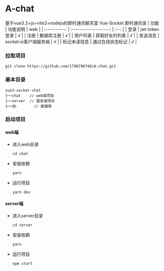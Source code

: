 # A-chat
基于vue3.2+js+vite2+nodejs的即时通讯聊天室
Vue-Socket 即时通讯录
|     功能     |       功能说明        | web  |
| :----------: | :-------------------: | :--: |
|     登录     |     jwt token登录     |  √   |
|     注册     |      数据库注册       |  √   |
|   用户列表   |    获取好友的列表     |  √   |
|   发送消息   | socket.io客户端服务端 |  √   |
| 标记未读信息 |   通过在线状态标记    |  √   |

### 拉取项目

```
git clone https://github.com/1798796749/A-chat.git
```

### 基本目录

```
vue3-socket-chat     
├──chat    // web端项目
├──server  // 服务端项目
├──db        // 数据库
```
### 启动项目

#### web端

- 进入web目录

  ```
  cd chat
  ```

- 安装依赖

  ```
  yarn 
  ```

- 运行项目

  ```
  yarn dev
  ```

#### server端

- 进入server目录

  ```
  cd server
  ```

- 安装依赖

  ```
  yarn
  ```

- 运行项目

  ```
  npm start
  ```
